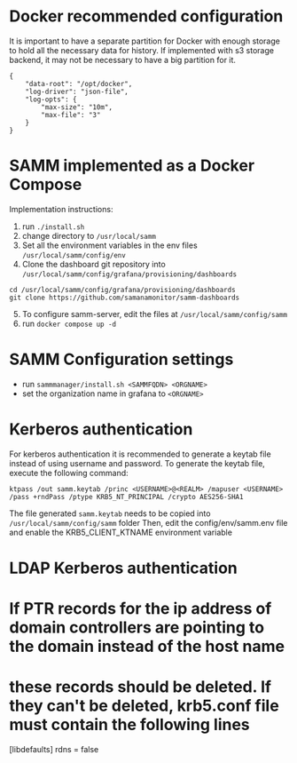 # Docker recommended configuration
It is important to have a separate partition for Docker with enough storage to hold all the necessary data for history.
If implemented with s3 storage backend, it may not be necessary to have a big partition for it.

```
{
	"data-root": "/opt/docker",
	"log-driver": "json-file",
	"log-opts": {
		"max-size": "10m",
		"max-file": "3"
	}
}
```

# SAMM implemented as a Docker Compose
Implementation instructions:
1. run `./install.sh`
2. change directory to `/usr/local/samm`
3. Set all the environment variables in the env files `/usr/local/samm/config/env`
4. Clone the dashboard git repository into `/usr/local/samm/config/grafana/provisioning/dashboards`
```
cd /usr/local/samm/config/grafana/provisioning/dashboards
git clone https://github.com/samanamonitor/samm-dashboards
```
5. To configure samm-server, edit the files at `/usr/local/samm/config/samm`
6. run `docker compose up -d`

# SAMM Configuration settings
* run `sammmanager/install.sh <SAMMFQDN> <ORGNAME>`
* set the organization name in grafana to `<ORGNAME>`

# Kerberos authentication
For kerberos authentication it is recommended to generate a keytab file instead of using username and password.
To generate the keytab file, execute the following command:
```
ktpass /out samm.keytab /princ <USERNAME>@<REALM> /mapuser <USERNAME> /pass +rndPass /ptype KRB5_NT_PRINCIPAL /crypto AES256-SHA1
```
The file generated `samm.keytab` needs to be copied into `/usr/local/samm/config/samm` folder
Then, edit the config/env/samm.env file and enable the KRB5_CLIENT_KTNAME environment variable

# LDAP Kerberos authentication
#
# If PTR records for the ip address of domain controllers are pointing to the domain instead of the host name
# these records should be deleted. If they can't be deleted, krb5.conf file must contain the following lines
[libdefaults]
   rdns = false
